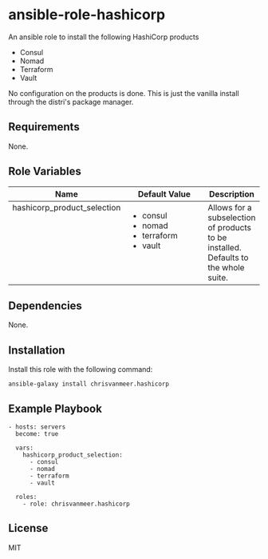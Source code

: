 # ansible-role-hashicorp

An ansible role to install the following HashiCorp products

- Consul
- Nomad
- Terraform
- Vault

No configuration on the products is done. This is just the vanilla install through the distri's package manager.

## Requirements

None.

## Role Variables

<table>
  <thead>
    <tr>
      <th>Name</th>
      <th width="150px">Default Value</th>
      <th>Description</th>
    </tr>
  </thead>
  <tbody>
    <tr valign="top">
      <td>hashicorp_product_selection</td>
      <td>
        <ul>
          <li>consul</li>
          <li>nomad</li>
          <li>terraform</li>
          <li>vault</li>
        </ul>
      </td>
      <td>Allows for a subselection of products to be installed. Defaults to the whole suite.</td>
    </td>
  </tbody>
</table>

## Dependencies

None.

## Installation

Install this role with the following command:

```
ansible-galaxy install chrisvanmeer.hashicorp
```

## Example Playbook

```
- hosts: servers
  become: true

  vars:
    hashicorp_product_selection:
      - consul
      - nomad
      - terraform
      - vault

  roles:
    - role: chrisvanmeer.hashicorp
```

## License

MIT
